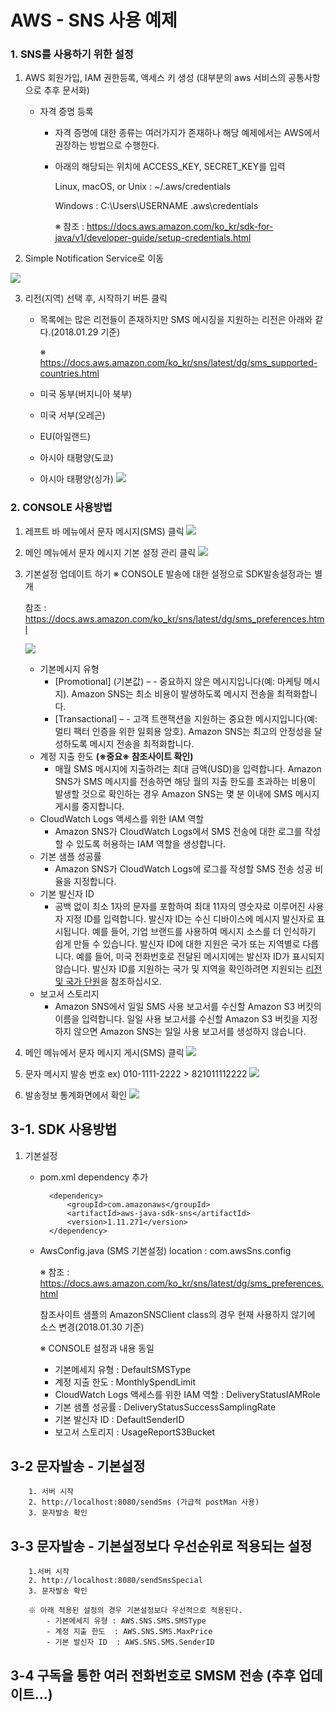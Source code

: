 AWS - SNS 사용 예제
==============================================================================

### 1. SNS를 사용하기 위한 설정

1. AWS 회원가입, IAM 권한등록, 액세스 키 생성 (대부분의 aws 서비스의 공통사항으로 추후 문서화)
   - 자격 증명 등록
   		- 자격 증명에 대한 종류는 여러가지가 존재하나 해당 예제에서는 AWS에서 권장하는 방법으로 수행한다.
   		- 아래의 해당되는 위치에 ACCESS_KEY, SECRET_KEY를 입력

   		  Linux, macOS, or Unix : ~/.aws/credentials

          Windows : C:\Users\USERNAME \.aws\credentials

		  ※ 참조 : https://docs.aws.amazon.com/ko_kr/sdk-for-java/v1/developer-guide/setup-credentials.html

2. Simple Notification Service로 이동

![](/img/awsSns/capture1.PNG)

3. 리전(지역) 선택 후, 시작하기 버튼 클릭
   - 목록에는 많은 리전들이 존재하지만 SMS 메시징을 지원하는 리전은 아래와 같다.(2018.01.29 기준)

     ※ https://docs.aws.amazon.com/ko_kr/sns/latest/dg/sms_supported-countries.html
   	- 미국 동부(버지니아 북부)
   	- 미국 서부(오레곤)
   	- EU(아일랜드)
   	- 아시아 태평양(도쿄)
   	- 아시아 태평양(싱가)
![](img/awsSns/capture2.PNG)

### 2. CONSOLE 사용방법

1. 레프트 바 메뉴에서 문자 메시지(SMS) 클릭
![](img/awsSns/capture3.PNG)

2. 메인 메뉴에서 문자 메시지 기본 설정 관리 클릭
![](img/awsSns/capture4.PNG)

3. 기본설정 업데이트 하기
   ※ CONSOLE 발송에 대한 설정으로 SDK발송설정과는 별개

   참조 : https://docs.aws.amazon.com/ko_kr/sns/latest/dg/sms_preferences.html

   ![](/img/awsSns/capture5.PNG)

	- 기본메시지 유형
		- [Promotional] (기본값) – - 중요하지 않은 메시지입니다(예: 마케팅 메시지). Amazon SNS는 최소 비용이 발생하도록
		 	메시지 전송을 최적화합니다.
        - [Transactional] – - 고객 트랜잭션을 지원하는 중요한 메시지입니다(예: 멀티 팩터 인증을 위한 일회용 암호). Amazon SNS는 최고의 			안정성을 달성하도록 메시지 전송을 최적화합니다.
	- 계정 지출 한도 **(※중요※ 참조사이트 확인)**
		- 매월 SMS 메시지에 지출하려는 최대 금액(USD)을 입력합니다. Amazon SNS가 SMS 메시지를 전송하면 해당 월의 지출 한도를 초과하는 				비용이 발생할 것으로 확인하는 경우 Amazon SNS는 몇 분 이내에 SMS 메시지 게시를 중지합니다.
	- CloudWatch Logs 액세스를 위한 IAM 역할
		- Amazon SNS가 CloudWatch Logs에서 SMS 전송에 대한 로그를 작성할 수 있도록 허용하는 IAM 역할을 생성합니다.
	- 기본 샘플 성공률
		- Amazon SNS가 CloudWatch Logs에 로그를 작성할 SMS 전송 성공 비율을 지정합니다.
	- 기본 발신자 ID
		- 공백 없이 최소 1자의 문자를 포함하여 최대 11자의 영숫자로 이루어진 사용자 지정 ID를 입력합니다.
		  발신자 ID는 수신 디바이스에 메시지 발신자로 표시됩니다. 예를 들어, 기업 브랜드를 사용하여 메시지 소스를 더
          인식하기 쉽게 만들 수 있습니다.
		  발신자 ID에 대한 지원은 국가 또는 지역별로 다릅니다. 예를 들어, 미국 전화번호로 전달된 메시지에는 발신자 ID가
          표시되지 않습니다. 발신자 ID를 지원하는 국가 및 지역을 확인하려면 지원되는 [리전 및 국가 단원](https://docs.aws.amazon.com/ko_kr/sns/latest/dg/sms_supported-countries.html "리전 및 국가 단원")을 참조하십시오.
	- 보고서 스토리지
		- Amazon SNS에서 일일 SMS 사용 보고서를 수신할 Amazon S3 버킷의 이름을 입력합니다. 일일 사용 보고서를 수신할 Amazon S3 버킷을 		  지정하지 않으면 Amazon SNS는 일일 사용 보고서를 생성하지 않습니다.

4. 메인 메뉴에서 문자 메시지 게시(SMS) 클릭
![](img/awsSns/capture6.PNG)

5. 문자 메시지 발송
   번호 ex) 010-1111-2222 > 821011112222
   ![](img/awsSns/capture7.PNG)

6. 발송정보 통계화면에서 확인
   ![](img/awsSns/capture8.PNG)

## 3-1. SDK 사용방법

1. 기본설정
	- pom.xml dependency 추가

			<dependency>
                <groupId>com.amazonaws</groupId>
                <artifactId>aws-java-sdk-sns</artifactId>
                <version>1.11.271</version>
            </dependency>
	- AwsConfig.java (SMS 기본설정)
	  location : com.awsSns.config

      ※ 참조 : https://docs.aws.amazon.com/ko_kr/sns/latest/dg/sms_preferences.html

      참조사이트 샘플의 AmazonSNSClient class의 경우 현재 사용하지 않기에 소스 변경(2018.01.30 기준)

      	※ CONSOLE 설정과 내용 동일
      	- 기본메세지 유형 : DefaultSMSType
      	- 계정 지출 한도 : MonthlySpendLimit
      	- CloudWatch Logs 액세스를 위한 IAM 역할 : DeliveryStatusIAMRole
      	- 기본 샘플 성공률 : DeliveryStatusSuccessSamplingRate
      	- 기본 발신자 ID : DefaultSenderID
      	- 보고서 스토리지 : UsageReportS3Bucket

## 3-2 문자발송 - 기본설정
		1. 서버 시작
		2. http://localhost:8080/sendSms (가급적 postMan 사용)
		3. 문자발송 확인

## 3-3 문자발송 - 기본설정보다 우선순위로 적용되는 설정
		1.서버 시작
		2. http://localhost:8080/sendSmsSpecial
		3. 문자발송 확인

		※ 아래 적용된 설정의 경우 기본설정보다 우선적으로 적용된다.
        	- 기본메세지 유형 : AWS.SNS.SMS.SMSType
        	- 계정 지출 한도  : AWS.SNS.SMS.MaxPrice
        	- 기본 발신자 ID  : AWS.SNS.SMS.SenderID

## 3-4 구독을 통한 여러 전화번호로 SMSM 전송 (추후 업데이트...)